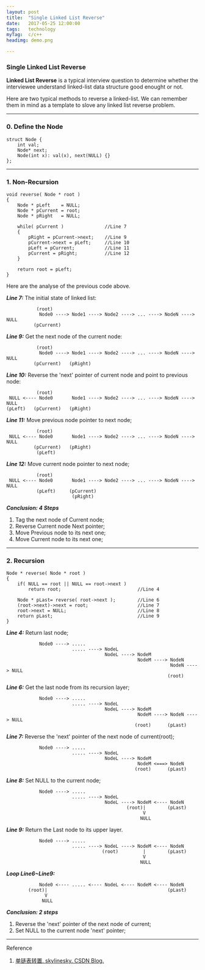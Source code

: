 ```yaml
---
layout: post
title:  "Single Linked List Reverse"
date:   2017-05-25 12:00:00
tags:	technology
myTag:	c/c++
headimg: demo.png

---
```


### Single Linked List Reverse

**Linked List Reverse** is a typical interview question to determine whether the interviewee understand linked-list data structure good enought or not. 

Here are two typical methods to reverse a linked-list. We can remember them in mind as a template to slove any linked list reverse problem.

---

### 0. Define the Node

	struct Node {
		int val;
		Node* next;
		Node(int x): val(x), next(NULL) {}
	};

---

### 1. Non-Recursion

	void reverse( Node * root )
	{
		Node * pLeft	= NULL;
		Node * pCurrent = root;
		Node * pRight	= NULL;

		while( pCurrent )				//Line 7
		{
			pRight = pCurrent->next;	//Line 9
			pCurrent->next = pLeft;		//Line 10
			pLeft = pCurrent;			//Line 11
			pCurrent = pRight;			//Line 12
		}

		return root = pLeft;
	}

Here are the analyse of the previous code above.

***Line 7:*** The initial state of linked list:

			   (root)
				Node0 ---->	Node1 ---->	Node2 ----> ...	----> NodeN ----> NULL
			  (pCurrent)

***Line 9:*** Get the next node of the current node:

			   (root)
				Node0 ----> Node1 ---->	Node2 ----> ...	----> NodeN ----> NULL
			  (pCurrent)   (pRight)

***Line 10:*** Reverse the 'next' pointer of current node and point to previous node:

			   (root)
	 NULL <----	Node0		Node1 ---->	Node2 ----> ...	----> NodeN ----> NULL
	(pLeft)	  (pCurrent)   (pRight)

***Line 11:*** Move previous node pointer to next node;

			   (root)
	 NULL <----	Node0		Node1 ---->	Node2 ----> ...	----> NodeN ----> NULL
			  (pCurrent)   (pRight)
			   (pLeft)

***Line 12:*** Move current node pointer to next node;

			   (root)
	 NULL <----	Node0		Node1 ---->	Node2 ----> ...	----> NodeN ----> NULL
			   (pLeft)	   (pCurrent)
							(pRight)
			   
***Conclusion: 4 Steps***

1. Tag the next node of Current node;
2. Reverse Current node Next pointer;
3. Move Previous node to its next one;
4. Move Current node to its next one;

---

### 2. Recursion

	Node * reverse( Node * root )
	{
		if( NULL == root || NULL == root->next )
			return root;							//Line 4

		Node * pLast= reverse( root->next );		//Line 6
		(root->next)->next = root;					//Line 7
		root->next = NULL;							//Line 8
		return pLast;								//Line 9
	}

***Line 4:*** Return last node;

				Node0 ---->	.....
							..... ---->	NodeL 
										NodeL ---->	NodeM
													NodeM ----> NodeN
																NodeN ----> NULL
															   (root)

***Line 6:*** Get the last node from its recursion layer;

				Node0 ----> ..... 	
							..... ----> NodeL	
										NodeL ---->	NodeM 
													NodeM ----> NodeN ----> NULL
												   (root)	   (pLast)

***Line 7:*** Reverse the 'next' pointer of the next node of current(root);

				Node0 ---->	.....
							..... ----> NodeL	
										NodeL ---->	NodeM
													NodeM <===> NodeN 
												   (root)	   (pLast)

***Line 8:*** Set NULL to the current node;

				Node0 ---->	.....
							..... ----> NodeL		 	
										NodeL ---->	NodeM <---- NodeN 
												(root)|		   (pLast)
													  V
													 NULL

***Line 9:*** Return the Last node to its upper layer.

				Node0 ---->	.....
							..... ----> NodeL ---->	NodeM <---- NodeN 
									   (root)		  |		   (pLast)
													  V
													 NULL

***Loop Line6~Line9:***
	
				Node0 <---- ..... <---- NodeL <---- NodeM <---- NodeN
			(root)|											   (pLast)
				  V	
				 NULL

***Conclusion: 2 steps***

1. Reverse the 'next' pointer of the next node of current;
2. Set NULL to the current node 'next' pointer;

---

Reference 

1. [单链表转置. skylinesky. CSDN Blog.](http://blog.csdn.net/skylinesky/article/details/7606944)
